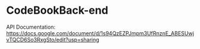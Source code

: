# CodeBookBack-end

API Documentation:
https://docs.google.com/document/d/1s94QzEZPJmpm3UfRnznE_ABESUwjvTQCD6So3RxgSto/edit?usp=sharing
